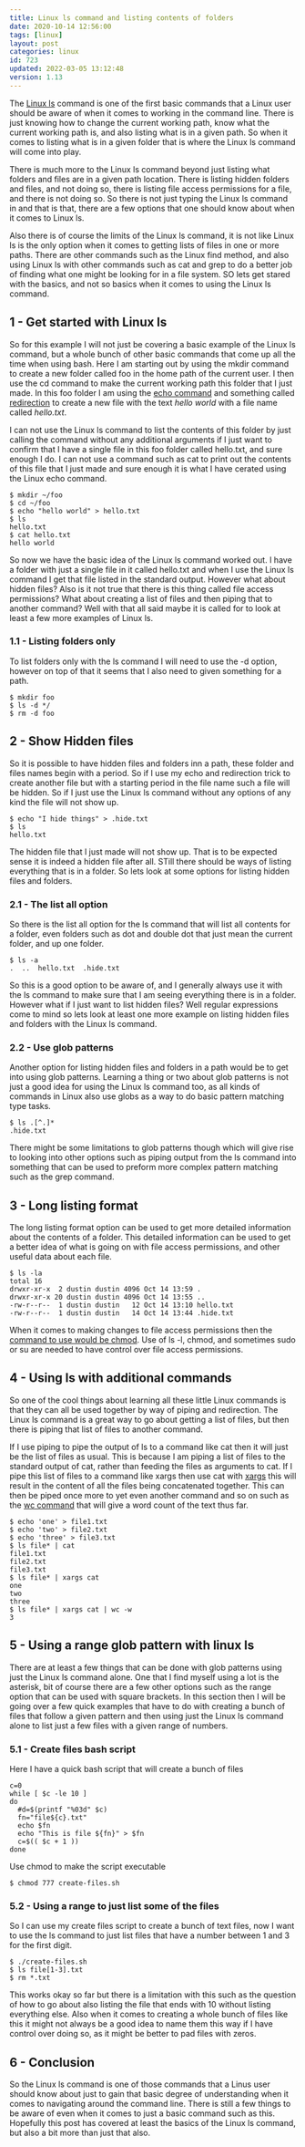 ```yaml
---
title: Linux ls command and listing contents of folders
date: 2020-10-14 12:56:00
tags: [linux]
layout: post
categories: linux
id: 723
updated: 2022-03-05 13:12:48
version: 1.13
---
```


The [Linux ls](https://www.thegeekdiary.com/basic-ls-command-examples-in-linux/) command is one of the first basic commands that a Linux user should be aware of when it comes to working in the command line. There is just knowing how to change the current working path, know what the current working path is, and also listing what is in a given path. So when it comes to listing what is in a given folder that is where the Linux ls command will come into play.

There is much more to the Linux ls command beyond just listing what folders and files are in a given path location. There is listing hidden folders and files, and not doing so, there is listing file access permissions for a file, and there is not doing so. So there is not just typing the Linux ls command in and that is that, there are a few options that one should know about when it comes to Linux ls.

Also there is of course the limits of the Linux ls command, it is not like Linux ls is the only option when it comes to getting lists of files in one or more paths. There are other commands such as the Linux find method, and also using Linux ls with other commands such as cat and grep to do a better job of finding what one might be looking for in a file system. SO lets get stared with the basics, and not so basics when it comes to using the Linux ls command.

<!-- more -->

## 1 - Get started with Linux ls

So for this example I will not just be covering a basic example of the Linux ls command, but a whole bunch of other basic commands that come up all the time when using bash. Here I am starting out by using the mkdir command to create a new folder called foo in the home path of the current user. I then use the cd command to make the current working path this folder that I just made. In this foo folder I am using the [echo command](/2019/08/15/linux-echo/) and something called [redirection](/2020/10/02/linux-redirection/) to create a new file with the text _hello world_ with a file name called _hello.txt_.

I can not use the Linux ls command to list the contents of this folder by just calling the command without any additional arguments if I just want to confirm that I have a single file in this foo folder called hello.txt, and sure enough I do. I can not use a command such as cat to print out the contents of this file that I just made and sure enough it is what I have cerated using the Linux echo command.

```
$ mkdir ~/foo
$ cd ~/foo
$ echo "hello world" > hello.txt
$ ls
hello.txt
$ cat hello.txt
hello world
```

So now we have the basic idea of the Linux ls command worked out. I have a folder with just a single file in it called hello.txt and when I use the Linux ls command I get that file listed in the standard output. However what about hidden files? Also is it not true that there is this thing called file access permissions? What about creating a list of files and then piping that to another command? Well with that all said maybe it is called for to look at least a few more examples of Linux ls.

### 1.1 - Listing folders only

To list folders only with the ls command I will need to use the -d option, however on top of that it seems that I also need to given something for a path.

```
$ mkdir foo
$ ls -d */
$ rm -d foo
```

## 2 - Show Hidden files

So it is possible to have hidden files and folders inn a path, these folder and files names begin with a period. So if I use my echo and redirection trick to create another file but with a starting period in the file name such a file will be hidden. So if I just use the Linux ls command without any options of any kind the file will not show up.

```
$ echo "I hide things" > .hide.txt
$ ls
hello.txt
```

The hidden file that I just made will not show up. That is to be expected sense it is indeed a hidden file after all. STill there should be ways of listing everything that is in a folder. So lets look at some options for listing hidden files and folders.

### 2.1 - The list all option

So there is the list all option for the ls command that will list all contents for a folder, even folders such as dot and double dot that just mean the current folder, and up one folder.

```
$ ls -a
.  ..  hello.txt  .hide.txt
```

So this is a good option to be aware of, and I generally always use it with the ls command to make sure that I am seeing everything there is in a folder. However what if I just want to list hidden files? Well regular expressions come to mind so lets look at least one more example on listing hidden files and folders with the Linux ls command.

### 2.2 - Use glob patterns

Another option for listing hidden files and folders in a path would be to get into using glob patterns. Learning a thing or two about glob patterns is not just a good idea for using the Linux ls command too, as all kinds of commands in Linux also use globs as a way to do basic pattern matching type tasks.

```
$ ls .[^.]*
.hide.txt
```

There might be some limitations to glob patterns though which will give rise to looking into other options such as piping output from the ls command into something that can be used to preform more complex pattern matching such as the grep command.

## 3 - Long listing format

The long listing format option can be used to get more detailed information about the contents of a folder. This detailed information can be used to get a better idea of what is going on with file access permissions, and other useful data about each file.

```
$ ls -la
total 16
drwxr-xr-x  2 dustin dustin 4096 Oct 14 13:59 .
drwxr-xr-x 20 dustin dustin 4096 Oct 14 13:55 ..
-rw-r--r--  1 dustin dustin   12 Oct 14 13:10 hello.txt
-rw-r--r--  1 dustin dustin   14 Oct 14 13:44 .hide.txt
```

When it comes to making changes to file access permissions then the [command to use would be chmod](/2020/11/13/linux-chmod/). Use of ls -l, chmod, and sometimes sudo or su are needed to have control over file access permissions.

## 4 - Using ls with additional commands

So one of the cool things about learning all these little Linux commands is that they can all be used together by way of piping and redirection. The Linux ls command is a great way to go about getting a list of files, but then there is piping that list of files to another command.

If I use piping to pipe the output of ls to a command like cat then it will just be the list of files as usual. This is because I am piping a list of files to the standard output of cat, rather than feeding the files as arguments to cat. If I pipe this list of files to a command like xargs then use cat with [xargs](/2020/09/26/linux-xargs/) this will result in the content of all the files being concatenated together. This can then be piped once more to yet even another command and so on such as the [wc command](/2020/10/13/linux-wc/) that will give a word count of the text thus far.

```
$ echo 'one' > file1.txt
$ echo 'two' > file2.txt
$ echo 'three' > file3.txt
$ ls file* | cat 
file1.txt
file2.txt
file3.txt
$ ls file* | xargs cat
one
two
three
$ ls file* | xargs cat | wc -w
3
```

## 5 - Using a range glob pattern with linux ls

There are at least a few things that can be done with glob patterns using just the Linux ls command alone. One that I find myself using a lot is the asterisk, bit of course there are a few other options such as the range option that can be used with square brackets. In this section then I will be going over a few quick examples that have to do with creating a bunch of files that follow a given pattern and then using just the Linux ls command alone to list just a few files with a given range of numbers.

### 5.1 - Create files bash script

Here I have a quick bash script that will create a bunch of files

```
c=0
while [ $c -le 10 ]
do
  #d=$(printf "%03d" $c)
  fn="file${c}.txt" 
  echo $fn
  echo "This is file ${fn}" > $fn
  c=$(( $c + 1 ))
done
```

Use chmod to make the script executable

```
$ chmod 777 create-files.sh
```

### 5.2 - Using a range to just list some of the files

So I can use my create files script to create a bunch of text files, now I want to use the ls command to just list files that have a number between 1 and 3 for the first digit.

```
$ ./create-files.sh
$ ls file[1-3].txt
$ rm *.txt
```

This works okay so far but there is a limitation with this such as the question of how to go about also listing the file that ends with 10 without listing everything else. Also when it comes to creating a whole bunch of files like this it might not always be a good idea to name them this way if I have control over doing so, as it might be better to pad files with zeros.

## 6 - Conclusion

So the Linux ls command is one of those commands that a Linus user should know about just to gain that basic degree of understanding when it comes to navigating around the command line. There is still a few things to be aware of even when it comes to just a basic command such as this. Hopefully this post has covered at least the basics of the Linux ls command, but also a bit more than just that also.